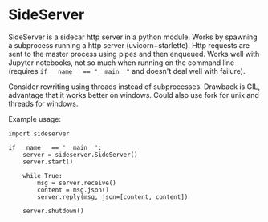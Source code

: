 SideServer
===========

SideServer is a sidecar http server in a python module. Works by spawning a
subprocess running a http server (uvicorn+starlette). Http requests are sent to the master process
using pipes and then enqueued. Works well with Jupyter notebooks, not so much
when running on the command line (requires `if __name__ == "__main__"` and
doesn't deal well with failure).

Consider rewriting using threads instead of subprocesses. Drawback is GIL, advantage that it works better on windows. Could also use fork for unix and threads for windows.

Example usage:
```
import sideserver

if __name__ == '__main__':
    server = sideserver.SideServer()
    server.start()

    while True:
        msg = server.receive()
        content = msg.json()
        server.reply(msg, json=[content, content])

    server.shutdown()
```
